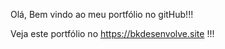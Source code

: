 Olá, Bem vindo ao meu portfólio no gitHub!!! 

Veja este portfólio no https://bkdesenvolve.site !!!
